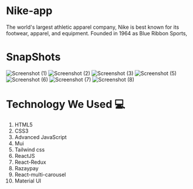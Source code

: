 # Nike-app
The world's largest athletic apparel company, Nike is best known for its footwear, apparel, and equipment. Founded in 1964 as Blue Ribbon Sports,
# SnapShots
![Screenshot (1)](https://user-images.githubusercontent.com/95956384/229184288-8b18e2fd-a715-406b-8d50-1e1849bdc57e.png)
![Screenshot (2)](https://user-images.githubusercontent.com/95956384/229184315-b6664b80-07d9-4736-91fd-a7a73f8f633b.png)
![Screenshot (3)](https://user-images.githubusercontent.com/95956384/229184644-36c7d36b-57ab-4585-8837-a173ad121275.png)
![Screenshot (5)](https://user-images.githubusercontent.com/95956384/229184706-099ce419-b964-45b6-841e-0c9af08d4c3c.png)
![Screenshot (6)](https://user-images.githubusercontent.com/95956384/229184707-6d55ac2c-372c-4a26-87f6-1650aed3bf22.png)
![Screenshot (7)](https://user-images.githubusercontent.com/95956384/229184705-c097ce9a-0a21-4003-bca2-97f1aa4311e4.png)
![Screenshot (8)](https://user-images.githubusercontent.com/95956384/229184704-a8c65420-58e4-4019-b51d-e635215373ab.png)

# Technology We Used :computer: 
1. HTML5
2. CSS3
3. Advanced JavaScript
4. Mui
5. Tailwind css
6. ReactJS
7. React-Redux
8. Razaypay
9. React-multi-carousel
10. Material UI

<!-- 
## Instructions to Run the Code 

- Clone my repository `https://github.com/itsyogihr13/Nike-app`
- Open that code in your VS code.
- Use git clone to clone the repository.
- Install required dependencies with `npm install`.
- Run the server with `npm start`.
